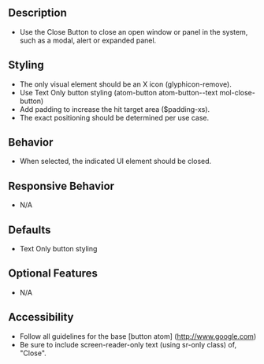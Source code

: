 ## Description
- Use the Close Button to close an open window or panel in the system, such as a modal, alert or expanded panel.

## Styling
- The only visual element should be an X icon (glyphicon-remove).
- Use Text Only button styling (atom-button atom-button--text mol-close-button)
- Add padding to increase the hit target area ($padding-xs).
- The exact positioning should be determined per use case. 

## Behavior
- When selected, the indicated UI element should be closed.

## Responsive Behavior
- N/A

## Defaults
- Text Only button styling

## Optional Features
- N/A

## Accessibility
- Follow all guidelines for the base [button atom] (http://www.google.com)
- Be sure to include screen-reader-only text (using sr-only class) of, "Close".
